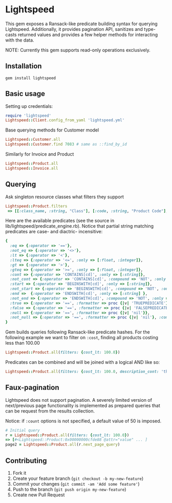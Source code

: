 # Lightspeed

This gem exposes a Ransack-like predicate building syntax for querying Lightspeed. Additionally, it provides pagination API, sanitizes and type-casts returned values and provides a few helper methods for interacting with the data.

NOTE: Currently this gem supports read-only operations exclusively. 

## Installation
```shell
gem install lightspeed
```

## Basic usage

Setting up credentials:
```ruby
require 'lightspeed'
Lightspeed::Client.config_from_yaml 'lightspeed.yml'
```

Base querying methods for Customer model
```ruby
Lightspeed::Customer.all
Lightspeed::Customer.find 7083 # same as ::find_by_id
```
Similarly for Invoice and Product
```ruby
Lightspeed::Product.all
Lightspeed::Invoice.all
```

## Querying
Ask singleton resource classes what filters they support
```ruby
Lightspeed::Product.filters
 => [[:class_name, :string, "Class"], [:code, :string, "Product Code"], [:cost, :float, "Default cost"], [:currency, :string, "Currency of default cost of product"], [:current, :boolean, "Is product checked as a current item?"], [:date_cre, :date, "Created Date (YYYY-MM-DD or M-DD-YYYY)"], [:date_mod, :date, "Modified Date (YYYY-MM-DD or M-DD-YYYY)"], [:datetime_cre, :datetime, "Created Date and Time (YYYY-MM-DD hh:mm:ss)"], [:datetime_mod, :datetime, "Modified Date and Time (YYYY-MM-DD hh:mm:ss)"], [:description, :string, "Product Description"], [:editable, :boolean, "Is product checked to have an editable description?"], [:editable_sell, :boolean, "Is product checked have an editable selling price?"], [:family, :string, "Family"], [:gift_card, :boolean, "Is product checked as a Gift Card?"], ... ]
```
Here are the available predicates (see the source in lib/lightspeed/predicate_engine.rb). Notice that partial string matching predicates are case- and diactric- incensitive:
```ruby
{
  :eq => {:operator => '=='},
  :not_eq => {:operator => '<>'},
  :lt => {:operator => '<'},
  :lteq => {:operator => '<=', :only => [:float, :integer]},
  :gt => {:operator => '>'},
  :gteq => {:operator => '>=', :only => [:float, :integer]},
  :cont => {:operator => 'CONTAINS[cd]', :only => [:string]},
  :not_cont => {:operator => 'CONTAINS[cd]', :compound => 'NOT', :only => [:string]},
  :start => {:operator => 'BEGINSWITH[cd]', :only => [:string]},
  :not_start => {:operator => 'BEGINSWITH[cd]', :compound => 'NOT', :only => [:string]},
  :end =>  {:operator => 'ENDSWITH[cd]', :only => [:string] },
  :not_end => {:operator => 'ENDSWITH[cd]', :compound => 'NOT', :only => [:string]},
  :true => {:operator => '==', :formatter => proc {|v| 'TRUEPREDICATE'}, :only => [:boolean]},
  :false => {:operator => '==', :formatter => proc {|v| 'FALSEPREDICATE' }, :only => [:boolean]},
  :null => {:operator => '==', :formatter => proc {|v| 'nil'}},
  :not_null => {:operator => '==', :formatter => proc {|v| 'nil'}, :compound => 'NOT'}
}
```

Gem builds queries following Ransack-like predicate hashes. For the following example we want to filter on ```:cost```, finding all products costing less than 100.00
```ruby
Lightspeed::Product.all(filters: {cost_lt: 100.0})
```

Predicates can be combined and will be joined with a logical AND like so:
```ruby
Lightspeed::Product.all(filters: {cost_lt: 100.0, description_cont: 'this string'})
```

## Faux-pagination
Lightspeed does not support pagination. A severely limited version of next/previous page functionality is implemented as prepared queries that can be request from the results collection.

Notice: if ```:count``` options is not specified, a default value of 50 is imposed.
```ruby
# Initial query
r = Lightspeed::Product.all(filters: {cost_lt: 100.0})
=> [#<Lightspeed::Product:0x00000000cfde88 @attr="value" ... ]
page2 = Lightspeed::Product.all(r.next_page_query)
```
## Contributing

1. Fork it
2. Create your feature branch (`git checkout -b my-new-feature`)
3. Commit your changes (`git commit -am 'Add some feature'`)
4. Push to the branch (`git push origin my-new-feature`)
5. Create new Pull Request
